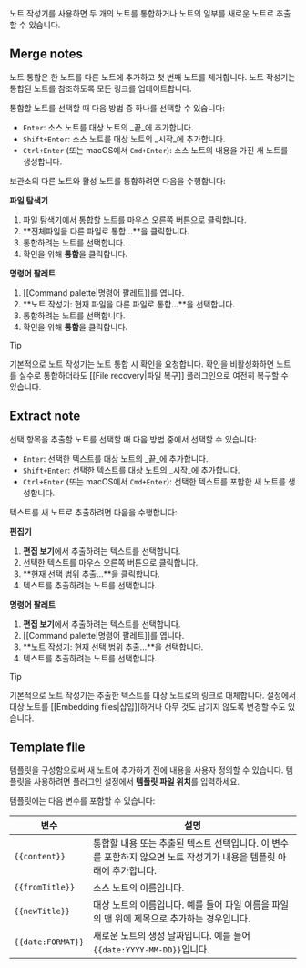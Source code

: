 노트 작성기를 사용하면 두 개의 노트를 통합하거나 노트의 일부를 새로운 노트로 추출할 수 있습니다.

## Merge notes

노트 통합은 한 노트를 다른 노트에 추가하고 첫 번째 노트를 제거합니다. 노트 작성기는 통합된 노트를 참조하도록 모든 링크를 업데이트합니다.

통합할 노트를 선택할 때 다음 방법 중 하나를 선택할 수 있습니다:

- `Enter`: 소스 노트를 대상 노트의 _끝_에 추가합니다.
- `Shift+Enter`: 소스 노트를 대상 노트의 _시작_에 추가합니다.
- `Ctrl+Enter` (또는 macOS에서 `Cmd+Enter`): 소스 노트의 내용을 가진 새 노트를 생성합니다.

보관소의 다른 노트와 활성 노트를 통합하려면 다음을 수행합니다:

**파일 탐색기**

1. 파일 탐색기에서 통합할 노트를 마우스 오른쪽 버튼으로 클릭합니다.
2. **전체파일을 다른 파일로 통합...**을 클릭합니다.
3. 통합하려는 노트를 선택합니다.
4. 확인을 위해 **통합**을 클릭합니다.

**명령어 팔레트**

1. [[Command palette|명령어 팔레트]]를 엽니다.
2. **노트 작성기: 현재 파일을 다른 파일로 통합...**을 선택합니다.
3. 통합하려는 노트를 선택합니다.
4. 확인을 위해 **통합**을 클릭합니다.

> [!tip]
> 기본적으로 노트 작성기는 노트 통합 시 확인을 요청합니다. 확인을 비활성화하면 노트를 실수로 통합하더라도 [[File recovery|파일 복구]] 플러그인으로 여전히 복구할 수 있습니다.

## Extract note

선택 항목을 추출할 노트를 선택할 때 다음 방법 중에서 선택할 수 있습니다:

- `Enter`: 선택한 텍스트를 대상 노트의 _끝_에 추가합니다.
- `Shift+Enter`: 선택한 텍스트를 대상 노트의 _시작_에 추가합니다.
- `Ctrl+Enter` (또는 macOS에서 `Cmd+Enter`): 선택한 텍스트를 포함한 새 노트를 생성합니다.

텍스트를 새 노트로 추출하려면 다음을 수행합니다:

**편집기**

1. **편집 보기**에서 추출하려는 텍스트를 선택합니다.
2. 선택한 텍스트를 마우스 오른쪽 버튼으로 클릭합니다.
3. **현재 선택 범위 추출...**을 클릭합니다.
4. 텍스트를 추출하려는 노트를 선택합니다.

**명령어 팔레트**

1. **편집 보기**에서 추출하려는 텍스트를 선택합니다.
2. [[Command palette|명령어 팔레트]]를 엽니다.
3. **노트 작성기: 현재 선택 범위 추출...**을 선택합니다.
4. 텍스트를 추출하려는 노트를 선택합니다.

> [!tip]
> 기본적으로 노트 작성기는 추출한 텍스트를 대상 노트로의 링크로 대체합니다. 설정에서 대상 노트를 [[Embedding files|삽입]]하거나 아무 것도 남기지 않도록 변경할 수도 있습니다.

## Template file

템플릿을 구성함으로써 새 노트에 추가하기 전에 내용을 사용자 정의할 수 있습니다. 템플릿을 사용하려면 플러그인 설정에서 **템플릿 파일 위치**를 입력하세요.

템플릿에는 다음 변수를 포함할 수 있습니다:

| 변수          | 설명                                                                                                                                              |
|-------------------|----------------------------------------------------------------------------------------------------------------------------------------------------------|
| `{{content}}`     | 통합할 내용 또는 추출된 텍스트 선택입니다. 이 변수를 포함하지 않으면 노트 작성기가 내용을 템플릿 아래에 추가합니다. |
| `{{fromTitle}}`   | 소스 노트의 이름입니다.                                                                                                                                 |
| `{{newTitle}}`    | 대상 노트의 이름입니다. 예를 들어 파일 이름을 파일의 맨 위에 제목으로 추가하는 경우입니다.                                                     |
| `{{date:FORMAT}}` | 새로운 노트의 생성 날짜입니다. 예를 들어 `{{date:YYYY-MM-DD}}`입니다.                                                                                       |
